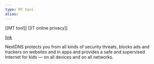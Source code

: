 ```yaml
---
type: MT tool
alias: 
---
```

 
[[MT tool]]
[[IT online privacy]]

[link](https://nextdns.io/)

NextDNS protects you from all kinds of security threats, blocks ads and trackers on websites and in apps and provides a safe and supervised Internet for kids — on all devices and on all networks.